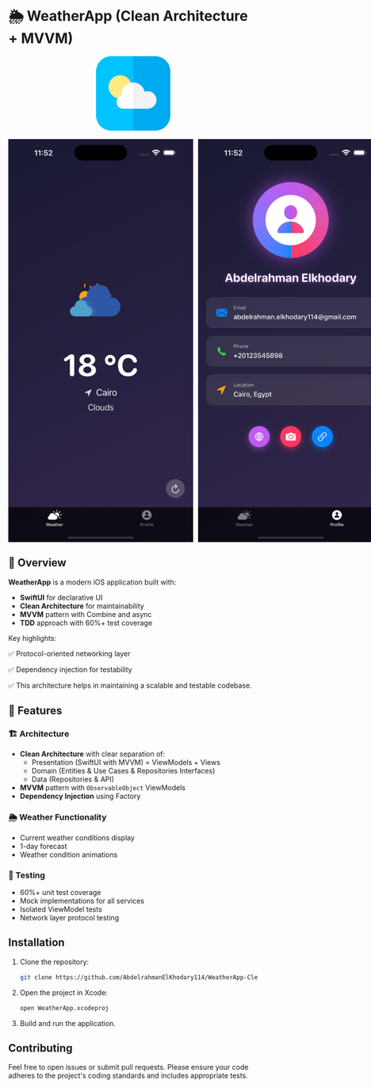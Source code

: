 # 🌦️ WeatherApp (Clean Architecture + MVVM)

<p align="center">
  <img src="images/appstore.png" alt="Screenshot" width="150"/>
</p>

<p align="center" style="display: flex; gap: 10px;">
<img src="images/screen1.png" width="375" height="812" />
<img src="images/screen2.png" width="375" height="812" />
</p>

## 🌟 Overview

**WeatherApp** is a modern iOS application built with:
- **SwiftUI** for declarative UI
- **Clean Architecture** for maintainability
- **MVVM** pattern with Combine and async
- **TDD** approach with 60%+ test coverage

Key highlights:

✅ Protocol-oriented networking layer  

✅ Dependency injection for testability 

✅ This architecture helps in maintaining a scalable and testable codebase.

## 🎯 Features

### 🏗️ Architecture
- **Clean Architecture** with clear separation of:
  - Presentation (SwiftUI with MVVM) = ViewModels + Views
  - Domain (Entities & Use Cases & Repositories Interfaces) 
  - Data (Repositories & API)
- **MVVM** pattern with `ObservableObject` ViewModels
- **Dependency Injection** using Factory

### 🌦️ Weather Functionality
- Current weather conditions display
- 1-day forecast
- Weather condition animations

### 🧪 Testing
- 60%+ unit test coverage
- Mock implementations for all services
- Isolated ViewModel tests
- Network layer protocol testing


## Installation

1. Clone the repository:
    ```bash
    git clone https://github.com/AbdelrahmanElKhodary114/WeatherApp-Clean-Architecture-MVVM.git
    ```
2. Open the project in Xcode:
    ```bash
    open WeatherApp.xcodeproj
    ```
3. Build and run the application.

## Contributing

Feel free to open issues or submit pull requests. Please ensure your code adheres to the project's coding standards and includes appropriate tests.
